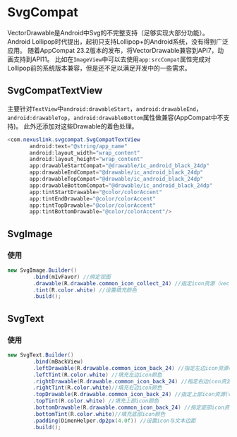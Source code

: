# SvgCompat
VectorDrawable是Android中Svg的不完整支持（足够实现大部分功能）。
Android Lollipop时代提出，起初只支持Lollipop+的Android系统，没有得到广泛应用。
随着AppCompat 23.2版本的发布，将VectorDrawable兼容到API7，动画支持到API11。
比如在`ImageView`中可以去使用`app:srcCompat`属性完成对Lollipop前的系统版本兼容，但是还不足以满足开发中的一些需求。

## SvgCompatTextView
主要针对`TextView`中`android:drawableStart`，`android:drawableEnd`，`android:drawableTop`，`android:drawableBottom`属性做兼容(AppCompat中不支持)。
 此外还添加对这些Drawable的着色处理。
 
 ```java
 <com.nexuslink.svgcompat.SvgCompatTextView
        android:text="@string/app_name"
        android:layout_width="wrap_content"
        android:layout_height="wrap_content"
        app:drawableStartCompat="@drawable/ic_android_black_24dp"
        app:drawableEndCompat="@drawable/ic_android_black_24dp"
	    app:drawableTopCompat="@drawable/ic_android_black_24dp"
        app:drawableBottomCompat="@drawable/ic_android_black_24dp"
        app:tintStartDrawable="@color/colorAccent"
        app:tintEndDrawable="@color/colorAccent"
        app:tintTopDrawable="@color/colorAccent"
        app:tintBottomDrawable="@color/colorAccent"/>
 ```
## SvgImage
### 使用
```java
new SvgImage.Builder()
		.bind(mIvFavor) //绑定视图
		.drawable(R.drawable.common_icon_collect_24) //指定icon资源（vectorDrawable）
		.tint(R.color.white) //设置填充颜色
		.build();
```
## SvgText
### 使用
```java
new SvgText.Builder()
		.bind(mBackView)
		.leftDrawable(R.drawable.common_icon_back_24) //指定左边icon资源(vectorDrawable)
		.leftTint(R.color.white) //填充左边icon颜色
		.rightDrawable(R.drawable.common_icon_back_24) //指定右边icon资源(vectorDrawable)
		.rightTint(R.color.white)//填充右边icon颜色
		.topDrawable(R.drawable.common_icon_back_24) //指定上部icon资源(vectorDrawable)
		.topTint(R.color.white) //填充上部icon颜色
		.bottomDrawable(R.drawable.common_icon_back_24) //指定底部icon资源(vectorDrawable)
		.bottomTint(R.color.white)//填充底部icon颜色
		.padding(DimenHelper.dp2px(4.0f)) //设置icon与文本边距
		.build();
```

 
 
 
